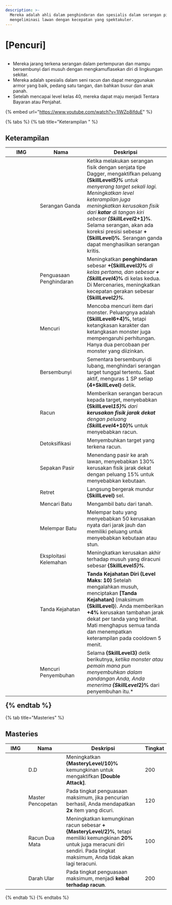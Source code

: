 ```yaml
---
description: >-
  Mereka adalah ahli dalam penghindaran dan spesialis dalam serangan pisau cepat, mampu
  mengeliminasi lawan dengan kecepatan yang spektakuler.
---
```


# \[Pencuri]

<figure><img src="../../.gitbook/assets/700px-1Gatuno.png" alt=""><figcaption></figcaption></figure>

* Mereka jarang terkena serangan dalam pertempuran dan mampu bersembunyi dari musuh dengan mengkamuflasekan diri di lingkungan sekitar.
* Mereka adalah spesialis dalam seni racun dan dapat menggunakan armor yang baik, pedang satu tangan, dan bahkan busur dan anak panah.
* Setelah mencapai level kelas 40, mereka dapat maju menjadi Tentara Bayaran atau Penjahat.

{% embed url="https://www.youtube.com/watch?v=1IWZp8ifduE" %}

{% tabs %}
{% tab title="Keterampilan " %}
## **Keterampilan**<table><thead><tr><th width="84">IMG</th><th width="131">Nama</th><th>Deskripsi</th></tr></thead><tbody><tr><td><img src="../../.gitbook/assets/48a.png" alt=""></td><td>Serangan Ganda</td><td>Ketika melakukan serangan fisik dengan senjata tipe Dagger, mengaktifkan peluang <strong>{SkillLevel*5}%</strong> untuk menyerang target sekali lagi. Meningkatkan level keterampilan juga meningkatkan kerusakan fisik dari <strong>katar</strong> di tangan kiri sebesar <strong>{SkillLevel*2+1}%</strong>. Selama serangan, akan ada koreksi presisi sebesar <strong>+{SkillLevel}%</strong>. Serangan ganda dapat menghasilkan serangan kritis.</td></tr><tr><td><img src="../../.gitbook/assets/49a.png" alt=""></td><td>Penguasaan Penghindaran</td><td>Meningkatkan <strong>penghindaran</strong> sebesar <strong>+{SkillLevel*3}%</strong> di kelas pertama, dan sebesar <strong>+{SkillLevel*4}%</strong> di kelas kedua. Di Mercenaries, meningkatkan kecepatan gerakan sebesar <strong>{SkillLevel*2}%</strong>.</td></tr><tr><td><img src="../../.gitbook/assets/50a.png" alt=""></td><td>Mencuri</td><td>Mencoba mencuri item dari monster. Peluangnya adalah <strong>{SkillLevel*6+4}%</strong>, tetapi ketangkasan karakter dan ketangkasan monster juga mempengaruhi perhitungan. Hanya dua percobaan per monster yang diizinkan.</td></tr><tr><td><img src="../../.gitbook/assets/51a.png" alt=""></td><td>Bersembunyi</td><td>Sementara bersembunyi di lubang, menghindari serangan target tunggal tertentu. Saat aktif, menguras 1 SP setiap <strong>{4+SkillLevel}</strong> detik.</td></tr><tr><td><img src="../../.gitbook/assets/52a.png" alt=""></td><td>Racun</td><td>Memberikan serangan beracun kepada target, menyebabkan <strong>{SkillLevel*15}%</strong> dari <strong>kerusakan fisik jarak dekat</strong> dengan peluang <strong>{SkillLevel*4+10}%</strong> untuk menyebabkan racun.</td></tr><tr><td><img src="../../.gitbook/assets/53a.png" alt=""></td><td>Detoksifikasi</td><td>Menyembuhkan target yang terkena racun.</td></tr><tr><td><img src="../../.gitbook/assets/149a.png" alt=""></td><td>Sepakan Pasir</td><td>Menendang pasir ke arah lawan, menyebabkan 130% kerusakan fisik jarak dekat dengan peluang 15% untuk menyebabkan kebutaan.</td></tr><tr><td><img src="../../.gitbook/assets/150a.png" alt=""></td><td>Retret</td><td>Langsung bergerak mundur <strong>{SkillLevel}</strong> sel.</td></tr><tr><td><img src="../../.gitbook/assets/750a (1).png" alt=""></td><td>Mencari Batu</td><td>Mengambil batu dari tanah.</td></tr><tr><td><img src="../../.gitbook/assets/152a.png" alt=""></td><td>Melempar Batu</td><td>Melempar batu yang menyebabkan 50 kerusakan nyata dari jarak jauh dan memiliki peluang untuk menyebabkan kebutaan atau stun.</td></tr><tr><td><img src="../../.gitbook/assets/773a.png" alt=""></td><td>Eksploitasi Kelemahan</td><td>Meningkatkan kerusakan akhir terhadap musuh yang diracuni sebesar <strong>{SkillLevel*5}%</strong>.</td></tr><tr><td><img src="../../.gitbook/assets/774a.png" alt=""></td><td>Tanda Kejahatan</td><td><strong>Tanda Kejahatan Diri (Level Maks: 10)</strong> Setelah mengalahkan musuh, menciptakan <strong>[Tanda Kejahatan]</strong> (maksimum <strong>{SkillLevel}</strong>). Anda memberikan <strong>+4%</strong> kerusakan tambahan jarak dekat per tanda yang terlihat. Mati menghapus semua tanda dan menempatkan keterampilan pada cooldown 5 menit.</td></tr><tr><td><img src="../../.gitbook/assets/775a.png" alt=""></td><td>Mencuri Penyembuhan</td><td>Selama <strong>{SkillLevel*3}</strong> detik berikutnya, <em>ketika monster atau pemain mana pun menyembuhkan dalam pandangan Anda, Anda menerima **{SkillLevel</em>2}%** dari penyembuhan itu.*</td></tr></tbody></table>{% endtab %}

{% tab title="Masteries" %}
## Masteries

<table><thead><tr><th width="85">IMG</th><th width="129">Nama</th><th width="383">Deskripsi</th><th>Tingkat</th></tr></thead><tbody><tr><td><img src="../../.gitbook/assets/48a.png" alt=""></td><td>D.D</td><td>Meningkatkan <strong>{MasteryLevel/10}%</strong> kemungkinan untuk mengaktifkan <strong>[Double Attack]</strong>.</td><td>200</td></tr><tr><td><img src="../../.gitbook/assets/50a.png" alt=""></td><td>Master Pencopetan</td><td>Pada tingkat penguasaan maksimum, jika pencurian berhasil, Anda mendapatkan <strong>2x</strong> item yang dicuri.</td><td>120</td></tr><tr><td><img src="../../.gitbook/assets/52a.png" alt=""></td><td>Racun Dua Mata</td><td>Meningkatkan kemungkinan racun sebesar <strong>+{MasteryLevel/2}%</strong>, tetapi memiliki kemungkinan <strong>20%</strong> untuk juga meracuni diri sendiri. Pada tingkat maksimum, Anda tidak akan lagi teracuni.</td><td>100</td></tr><tr><td><img src="../../.gitbook/assets/53a.png" alt=""></td><td>Darah Ular</td><td>Pada tingkat penguasaan maksimum, menjadi <strong>kebal terhadap racun</strong>.</td><td>200</td></tr></tbody></table>{% endtab %}
{% endtabs %}